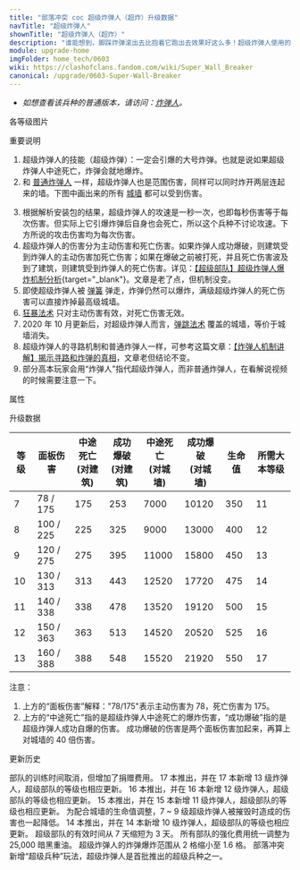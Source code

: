 ```yaml
---
title: "部落冲突 coc 超级炸弹人（超炸）升级数据"
navTitle: "超级炸弹人"
shownTitle: "超级炸弹人（超炸）"
description: "谁能想到，脚踩炸弹滚出去比抱着它跑出去效果好这么多！超级炸弹人使用的是延时引信炸弹，无论什么情况它都会爆炸。拒绝哑弹！"
module: upgrade-home
imgFolder: home_tech/0603
wiki: https://clashofclans.fandom.com/wiki/Super_Wall_Breaker
canonical: /upgrade/0603-Super-Wall-Breaker
---
```


- *如想查看该兵种的普通版本，请访问：[炸弹人](/upgrade/0004-Wall-Breaker)。*

<UnitInfo :folder="$frontmatter.imgFolder" imgSrc="Super_Wall_Breaker_info.png" :imgAlt="$frontmatter.navTitle" :description="$frontmatter.description" />

<SmallTitle>各等级图片</SmallTitle>

<Panel>
    <UnitImgGroup :folder="$frontmatter.imgFolder">
        <UnitImg imgTitle="所有等级" imgSrc="Super_Wall_Breaker7.png" />
    </UnitImgGroup>
</Panel>

<SmallTitle>重要说明</SmallTitle>

1. 超级炸弹人的技能（超级炸弹）：一定会引爆的大号炸弹。也就是说如果超级炸弹人中途死亡，炸弹会就地爆炸。
2. 和 [普通炸弹人](/upgrade/0004-Wall-Breaker) 一样，超级炸弹人也是范围伤害，同样可以同时炸开两层连起来的墙。下图中画出来的所有 [城墙](/upgrade/0300-Walls) 都可以受到伤害。

<Pic src="/upgrade/description/Breaking_Walls_2.jpg" caption="超级炸弹人的伤害范围" :lazyLoading="false" maxWidth="10rem" width="284" height="228" />

3. 根据解析安装包的结果，超级炸弹人的攻速是一秒一次，也即每秒伤害等于每次伤害。但实际上它引爆炸弹后自身也会死亡，所以这个兵种不讨论攻速。下方所说的攻击伤害均为每次伤害。
4. 超级炸弹人的伤害分为主动伤害和死亡伤害。如果炸弹人成功爆破，则建筑受到炸弹人的主动伤害加死亡伤害；如果在爆破之前被打死，并且死亡伤害波及到了建筑，则建筑受到炸弹人的死亡伤害。详见：[【超级部队】超级炸弹人爆炸机制分析](/p/1279){target="_blank"}。文章是老了点，但机制没变。
5. 即使超级炸弹人被 [弹簧](/upgrade/0381-Spring-Trap) 弹走，炸弹仍然可以爆炸，满级超级炸弹人的死亡伤害可以直接炸掉最高级城墙。
6. [狂暴法术](/upgrade/0102-Rage-Spell) 只对主动伤害有效，对死亡伤害无效。
7. 2020 年 10 月更新后，对超级炸弹人而言，[弹跳法术](/upgrade/0103-Jump-Spell) 覆盖的城墙，等价于城墙消失。
8. 超级炸弹人的寻路机制和普通炸弹人一样，可参考这篇文章：[【炸弹人机制讲解】揭示寻路和炸弹的真相](/p/1957)，文章老但结论不变。
9. 部分高本玩家会用“炸弹人”指代超级炸弹人，而非普通炸弹人，在看解说视频的时候需要注意一下。

<SmallTitle>属性</SmallTitle>

<UnitProperties>
    <UnitProperty pKey="部队类型" pValue="地面辅助单位" />
    <UnitProperty pKey="攻击偏好" pValue="城墙 (40 倍伤害)" />
    <UnitProperty pKey="伤害类型" pValue="范围伤害" />
    <UnitProperty pKey="主动伤害爆炸半径" pValue="0.8 格" />
    <UnitProperty pKey="死亡伤害爆炸半径" pValue="1.5 格" />
    <UnitProperty pKey="攻击的目标" pValue="仅地面目标" />
    <UnitProperty pKey="占据人口" pValue="8" />
    <UnitProperty pKey="移动速度" pValue="3.5 格/秒" />
    <UnitProperty pKey="到达目标后的停顿时间" pValue="1 秒" />
    <UnitProperty pKey="攻击距离" pValue="0.6 格" />
    <UnitProperty pKey="最低炸弹人等级" pValue="7" />
    <UnitProperty pKey="最低大本等级" pValue="11" />
    <UnitProperty pKey="强化费用" pValue="2.5 万黑油" />
    <UnitProperty pKey="强化有效期" pValue="3 天" />
    <UnitProperty pKey="训练时间" pValue="无" trainingSystem="2025" />
    <UnitProperty pKey="捐赠费用" pValue="4,4,12000,Elixir" :isDonationCost="true" />
</UnitProperties>

<SmallTitle>升级数据</SmallTitle>

<UnitTable>

| 等级 |  面板伤害  | 中途死亡<br>(对建筑) | 成功爆破<br>(对建筑) | 中途死亡<br>(对城墙) | 成功爆破<br>(对城墙) | 生命值 |所需大本等级|
| ---- |    ----   |          ----       |         ----       |         ---         |         ----        |  ---- |    ----   |
|   7  |  78 / 175 |          175        |         253        |         7000        |        10120        |  350  |     11    |
|   8  | 100 / 225 |          225        |         325        |         9000        |        13000        |  400  |     12    |
|   9  | 120 / 275 |          275        |         395        |        11000        |        15800        |  450  |     13    |
|  10  | 130 / 313 |          313        |         443        |        12520        |        17720        |  475  |     14    |
|  11  | 140 / 338 |          338        |         478        |        13520        |        19120        |  500  |     15    |
|  12  | 150 / 363 |          363        |         513        |        14520        |        20520        |  525  |     16    |
|  13  | 160 / 388 |          388        |         548        |        15520        |        21920        |  550  |     17    |
</UnitTable>

注意：
1. 上方的“面板伤害”解释："78/175"表示主动伤害为 78，死亡伤害为 175。
2. 上方的“中途死亡”指的是超级炸弹人中途死亡的爆炸伤害，“成功爆破”指的是超级炸弹人成功自爆的伤害。 成功爆破的伤害是两个面板伤害加起来，再算上对城墙的 40 倍伤害。

<SmallTitle>更新历史</SmallTitle>

<Timeline>
    <TimelineItem date="2025/03/27">
        <TimelineRow>部队的训练时间取消，但增加了捐赠费用。</TimelineRow>
    </TimelineItem>
    <TimelineItem date="2024/11/25">
        <TimelineRow>17 本推出，并在 17 本新增 13 级炸弹人，超级部队的等级也相应更新。</TimelineRow>
    </TimelineItem>
    <TimelineItem date="2023/12/12">
        <TimelineRow>16 本推出，并在 16 本新增 12 级炸弹人，超级部队的等级也相应更新。</TimelineRow>
    </TimelineItem>
    <TimelineItem date="2022/10/10">
        <TimelineRow>15 本推出，并在 15 本新增 11 级炸弹人，超级部队的等级也相应更新。</TimelineRow>
    </TimelineItem>
    <TimelineItem date="2022/06/27">
        <TimelineRow>为配合城墙的生命值调整，7 ~ 9 级超级炸弹人被摧毁时造成的伤害也一起降低。</TimelineRow>
    </TimelineItem>
    <TimelineItem date="2021/04/12">
        <TimelineRow>14 本推出，并在 14 本新增 10 级炸弹人，超级部队的等级也相应更新。</TimelineRow>
    </TimelineItem>
    <TimelineItem date="2020/12/07">
        <TimelineRow>超级部队的有效时间从 7 天缩短为 3 天。</TimelineRow>
        <TimelineRow>所有部队的强化费用统一调整为 25,000 暗黑重油。</TimelineRow>
    </TimelineItem>
    <TimelineItem date="2020/05/20">
        <TimelineRow>超级炸弹人的炸弹爆炸范围从 2 格缩小至 1.6 格。</TimelineRow>
    </TimelineItem>
    <TimelineItem date="2020/03/30">
        <TimelineRow>部落冲突新增“超级兵种”玩法，超级炸弹人是首批推出的超级兵种之一。</TimelineRow>
    </TimelineItem>
    <TimelineItem :historyBottom="true" />
</Timeline>